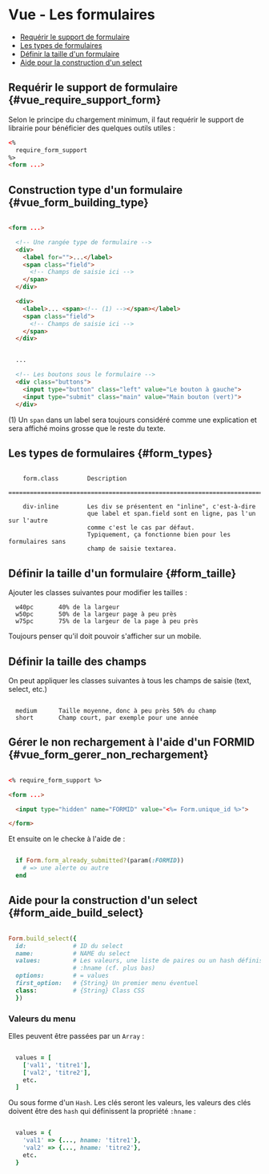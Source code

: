# Vue - Les formulaires

* [Requérir le support de formulaire](#vue_require_support_form)
* [Les types de formulaires](#form_types)
* [Définir la taille d'un formulaire](#form_taille)
* [Aide pour la construction d'un select](#form_aide_build_select)

## Requérir le support de formulaire {#vue_require_support_form}

Selon le principe du chargement minimum, il faut requérir le support de librairie pour bénéficier des quelques outils utiles :

```html
<%
  require_form_support
%>
<form ...>


```

## Construction type d'un formulaire {#vue_form_building_type}

```html

<form ...>

  <!-- Une rangée type de formulaire -->
  <div>
    <label for="">...</label>
    <span class="field">
      <!-- Champs de saisie ici -->
    </span>
  </div>

  <div>
    <label>... <span><!-- (1) --></span></label>
    <span class="field">
      <!-- Champs de saisie ici -->
    </span>
  </div>


  ...

  <!-- Les boutons sous le formulaire -->
  <div class="buttons">
    <input type="button" class="left" value="Le bouton à gauche">
    <input type="submit" class="main" value="Main bouton (vert)">
  </div>

```

(1) Un `span` dans un label sera toujours considéré comme une explication et sera affiché moins grosse que le reste du texte.


## Les types de formulaires {#form_types}

```

    form.class        Description
    ============================================================================

    div-inline        Les div se présentent en "inline", c'est-à-dire
                      que label et span.field sont en ligne, pas l'un sur l'autre
                      comme c'est le cas par défaut.
                      Typiquement, ça fonctionne bien pour les formulaires sans
                      champ de saisie textarea.

```


## Définir la taille d'un formulaire {#form_taille}

Ajouter les classes suivantes pour modifier les tailles :

```
  w40pc       40% de la largeur
  w50pc       50% de la largeur page à peu près
  w75pc       75% de la largeur de la page à peu près

```

Toujours penser qu'il doit pouvoir s'afficher sur un mobile.

## Définir la taille des champs

On peut appliquer les classes suivantes à tous les champs de saisie (text, select, etc.)

```

  medium      Taille moyenne, donc à peu près 50% du champ
  short       Champ court, par exemple pour une année

```



## Gérer le non rechargement à l'aide d'un FORMID {#vue_form_gerer_non_rechargement}

```html

<% require_form_support %>

<form ...>

  <input type="hidden" name="FORMID" value="<%= Form.unique_id %>">

</form>

```

Et ensuite on le checke à l'aide de :

```ruby

  if Form.form_already_submitted?(param(:FORMID))
    # => une alerte ou autre
  end

```


## Aide pour la construction d'un select {#form_aide_build_select}

```ruby

Form.build_select({
  id:             # ID du select
  name:           # NAME du select
  values:         # Les valeurs, une liste de paires ou un hash définissant
                  # :hname (cf. plus bas)
  options:        # = values
  first_option:   # {String} Un premier menu éventuel
  class:          # {String} Class CSS
  })

```

### Valeurs du menu

Elles peuvent être passées par un `Array` :

```ruby

  values = [
    ['val1', 'titre1'],
    ['val2', 'titre2'],
    etc.
  ]

```

Ou sous forme d'un `Hash`. Les clés seront les valeurs, les valeurs des clés doivent être des `hash` qui définissent la propriété `:hname` :

```ruby

  values = {
    'val1' => {..., hname: 'titre1'},
    'val2' => {..., hname: 'titre2'},
    etc.
  }

```
